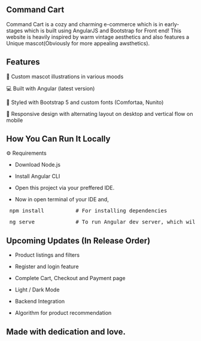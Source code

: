 ## Command Cart


Command Cart is a cozy and charming e-commerce which is in early-stages which is built using AngularJS and Bootstrap for Front end!
This website is heavily inspired by warm vintage aesthetics and also features a Unique mascot(Obviously for more appealing awsthetics).

## Features


🐾 Custom mascot illustrations in various moods

💻 Built with Angular (latest version)

🎨 Styled with Bootstrap 5 and custom fonts (Comfortaa, Nunito)

📱 Responsive design with alternating layout on desktop and vertical flow on mobile

## How You Can Run It Locally


⚙️ Requirements

- Download Node.js
- Install Angular CLI

- Open this project via your preffered IDE.

- Now in open terminal of your IDE and,

<pre> npm install          # For installing dependencies </pre>

<pre> ng serve             # To run Angular dev server, which will be opened in http://localhost:4200/ </pre>

## Upcoming Updates (In Release Order)

- Product listings and filters

- Register and login feature

- Complete Cart, Checkout and Payment page

- Light / Dark Mode

- Backend Integration

- Algorithm for product recommendation

## Made with dedication and love.
